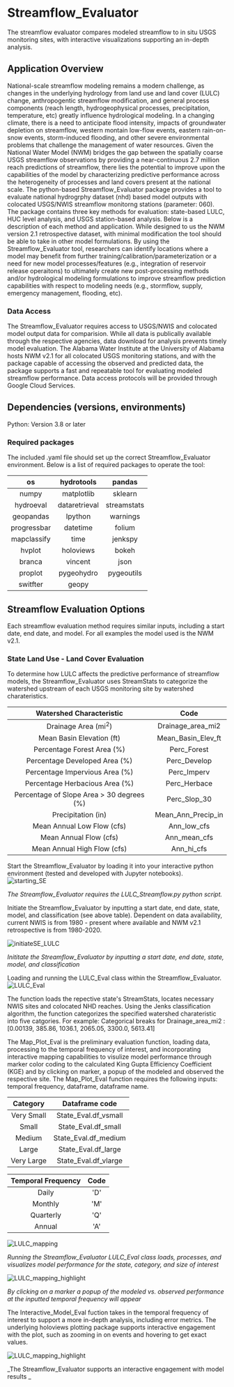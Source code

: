 # Streamflow_Evaluator
The streamflow evaluator compares modeled streamflow to in situ USGS monitoring sites, with interactive visualizations supporting an in-depth analysis.

## Application Overview
National-scale streamflow modeling remains a modern challenge, as changes in the underlying hydrology from land use and land cover (LULC) change, anthropogentic streamflow modification, and general process components (reach length, hydrogeophysical processes, precipitation, temperature, etc) greatly influence  hydrological modeling.
In a changing climate, there is a need to anticipate flood intensity, impacts of groundwater depletion on streamflow, western montain low-flow events, eastern rain-on-snow events, storm-induced flooding, and other severe environmental problems that challenge the management of water resources.
Given the National Water Model (NWM) bridges the gap between the spatially coarse USGS streamflow observations by providing a near-continuous 2.7 million reach predictions of streamflow, there lies the potential to improve upon the capabilities of the model by characterizing predictive performance across the heterogeneity of processes and land covers present at the national scale. 
The python-based Streamflow_Evaluator package provides a tool to evaluate national hydrogrphy dataset (nhd) based model outputs with colocated USGS/NWIS streamflow monitorng stations (parameter: 060). 
The package contains three key methods for evaluation: state-based LULC, HUC level analysis, and USGS station-based analysis.
Below is a description of each method and application.
While designed to us the NWM version 2.1 retrospective dataset, with minimal modification the tool should be able to take in other model formulations.
By using the Streamflow_Evaluator tool, researchers can identify locations where a model may benefit from further training/calibration/parameterization or a need for new model processes/features (e.g., integration of reservoir release operaitons) to ultimately create new post-processing methods and/or hydrological modeling formulations to improve streamflow prediction capabilities with respect to modeling needs (e.g., stormflow, supply, emergency management, flooding, etc).   

### Data Access
The Streamflow_Evaluator requires access to USGS/NWIS and colocated model output data for comparision.
While all data is publically available through the respective agencies, data download for analysis prevents timely model evaluation. 
The Alabama Water Institute at the University of Alabama hosts NWM v2.1 for all colocated USGS monitoring stations, and with the package capable of accessing the observed and predicted data, the package supports a fast and repeatable tool for evaluating modeled streamflow performance.
Data access protocols will be provided through Google Cloud Services.

## Dependencies (versions, environments)
Python: Version 3.8 or later

### Required packages
The included .yaml file should set up the correct Streamflow_Evaluator environment.
Below is a list of required packages to operate the tool:

| os           |    hydrotools   |      pandas  |
|:-----------: | :-------------: | :----------: | 
|  numpy       |  matplotlib     | sklearn      |
|  hydroeval   |  dataretrieval  | streamstats  |
|  geopandas   |  Ipython        | warnings     |
|  progressbar |  datetime       | folium       |
|  mapclassify |  time           | jenkspy      |
|  hvplot      |  holoviews      | bokeh        |
|  branca      |  vincent        | json         |
|  proplot     |  pygeohydro     | pygeoutils   |
|  switfter    |  geopy          |              |

## Streamflow Evaluation Options
Each streamflow evaluation method requires similar inputs, including a start date, end date, and model.
For all examples the model used is the NWM v2.1. 

### State Land Use - Land Cover Evaluation
To determine how LULC affects the predictive performance of streamflow models, the Streamflow_Evaluator uses StreamStats to categorize the watershed upstream of each USGS monitoring site by watershed charateristics.

|Watershed Characteristic                    | Code               |
|:----------------------------:              |:-----------------: |
| Drainage Area (mi<sup>2</sup>)             | Drainage_area_mi2  |
| Mean Basin Elevation (ft)                  | Mean_Basin_Elev_ft |
| Percentage Forest Area (%)                 | Perc_Forest        |
| Percentage Developed Area (%)              | Perc_Develop       |
| Percentage Impervious Area (%)             | Perc_Imperv        |
| Percentage Herbacious Area (%)             | Perc_Herbace       |
| Percentage of Slope Area > 30 degrees (%)  | Perc_Slop_30       |
| Precipitation (in)                         | Mean_Ann_Precip_in |
| Mean Annual Low Flow (cfs)                 | Ann_low_cfs        |
| Mean Annual Flow (cfs)                     | Ann_mean_cfs       |
| Mean Annual High Flow (cfs)                | Ann_hi_cfs         | 



Start the Streamflow_Evaluator by loading it into your interactive python environment (tested and developed with Jupyter notebooks).  
![starting_SE](https://user-images.githubusercontent.com/33735397/205772795-ca0f9d6d-37df-46b4-9631-3d40713d2ebe.PNG)

_The Streamflow_Evaluator requires the LULC_Streamflow.py python script._

Initiate the Streamflow_Evaluator by inputting a start date, end date, state, model, and classification (see above table).
Dependent on data availability, current NWIS is from 1980 - present where available and NWM v2.1 retrospective is from 1980-2020.

![initiateSE_LULC](https://user-images.githubusercontent.com/33735397/205773388-befae3c2-9c48-43ca-ba0c-9d847299dc80.PNG)

_Inititate the Streamflow_Evaluator by inputting a start date, end date, state, model, and classification_

Loading and running the LULC_Eval class within the Streamflow_Evaluator.
![LULC_Eval](https://user-images.githubusercontent.com/33735397/205773967-67f6a79b-6a1a-47f5-93a0-3ddc0161dfa5.PNG)

The function loads the repective state's StreamStats, locates necessary NWIS sites and colocated NHD reaches.
Using the Jenks classification algorithm, the function categorizes the specified watershed charateristic into five catgories.
For example:
Categorical breaks for  Drainage_area_mi2 :  [0.00139, 385.86, 1036.1, 2065.05, 3300.0, 5613.41]

The Map_Plot_Eval is the preliminary evaluation function, loading data, processing to the temporal frequency of interest, and incorporating interactive mapping capabilities to visulize model performance through marker color coding to the calculated King Gupta Efficiency Coefficient (KGE) and by clicking on marker, a popup of the modeled and observed the respective site.
The Map_Plot_Eval function requires the following inputs: temporal frequency, dataframe, dataframe name.

|Category     | Dataframe code      |
| :----------:|:-------------------:|
| Very Small  | State_Eval.df_vsmall|
| Small       | State_Eval.df_small |
| Medium      | State_Eval.df_medium|
| Large       | State_Eval.df_large |
| Very Large  | State_Eval.df_vlarge|

|Temporal Frequency | Code     |
|:-----------------:| :-------:|
|Daily              | 'D'      |
|Monthly            | 'M'      |
|Quarterly          | 'Q'      |
|Annual             | 'A'      |


![LULC_mapping](https://user-images.githubusercontent.com/33735397/205775870-5efab8e2-57ce-4ecb-b6c1-012909ece220.PNG)


_Running the Streamflow_Evaluator LULC_Eval class loads, processes, and visualizes model performance for the state, category, and size of interest_

![LULC_mapping_highlight](https://user-images.githubusercontent.com/33735397/205776459-355507b4-2036-4eca-8bb3-fc88debbebef.PNG)

_By clicking on a marker a popup of the modeled vs. observed performance at the inputted temporal frequency will appear_

The Interactive_Model_Eval fuction takes in the temporal frequency of interest to support a more in-depth analysis, including error metrics.
The underlying holoviews plotting package supports interactive engagement with the plot, such as zooming in on events and hovering to get exact values.

![LULC_mapping_highlight](https://user-images.githubusercontent.com/33735397/205777510-be95bee3-3094-4d09-8486-42d95c4b0fb5.PNG)

_The Streamflow_Evaluator supports an interactive engagement with model results _


